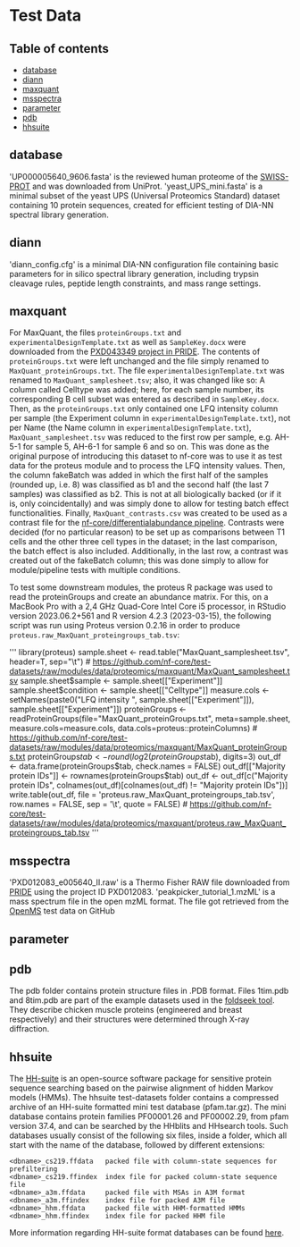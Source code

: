 # Test Data

## Table of contents

- [database](#database)
- [diann](#diann)
- [maxquant](#maxquant)
- [msspectra](#msspectra)
- [parameter](#parameter)
- [pdb](#pdb)
- [hhsuite](#hhsuite)

## database
'UP000005640_9606.fasta' is the reviewed human proteome of the [SWISS-PROT](https://www.ncbi.nlm.nih.gov/pmc/articles/PMC102476/) and was downloaded from UniProt.
'yeast_UPS_mini.fasta' is a minimal subset of the yeast UPS (Universal Proteomics Standard) dataset containing 10 protein sequences, created for efficient testing of DIA-NN spectral library generation.

## diann
'diann_config.cfg' is a minimal DIA-NN configuration file containing basic parameters for in silico spectral library generation, including trypsin cleavage rules, peptide length constraints, and mass range settings.

## maxquant

For MaxQuant, the files `proteinGroups.txt` and `experimentalDesignTemplate.txt` as well as `SampleKey.docx` were downloaded from the [PXD043349 project in PRIDE](https://www.ebi.ac.uk/pride/archive/projects/PXD043349).
The contents of `proteinGroups.txt` were left unchanged and the file simply renamed to `MaxQuant_proteinGroups.txt`. The file `experimentalDesignTemplate.txt` was renamed to `MaxQuant_samplesheet.tsv`; also, it was changed like so: A column called Celltype was added; here, for each sample number, its corresponding B cell subset was entered as described in `SampleKey.docx`. Then, as the `proteinGroups.txt` only contained one LFQ intensity column per sample (the Experiment column in `experimentalDesignTemplate.txt`), not per Name (the Name column in `experimentalDesignTemplate.txt`), `MaxQuant_samplesheet.tsv` was reduced to the first row per sample, e.g. AH-5-1 for sample 5, AH-6-1 for sample 6 and so on. This was done as the original purpose of introducing this dataset to nf-core was to use it as test data for the proteus module and to process the LFQ intensity values. Then, the column fakeBatch was added in which the first half of the samples (rounded up, i.e. 8) was classified as b1 and the second half (the last 7 samples) was classified as b2. This is not at all biologically backed (or if it is, only coincidentally) and was simply done to allow for testing batch effect functionalities.
Finally, `MaxQuant_contrasts.csv` was created to be used as a contrast file for the [nf-core/differentialabundance pipeline](https://github.com/nf-core/differentialabundance). Contrasts were decided (for no particular reason) to be set up as comparisons between T1 cells and the other three cell types in the dataset; in the last comparison, the batch effect is also included. Additionally, in the last row, a contrast was created out of the fakeBatch column; this was done simply to allow for module/pipeline tests with multiple conditions.

To test some downstream modules, the proteus R package was used to read the proteinGroups and create an abundance matrix. For this, on a MacBook Pro with a 2,4 GHz Quad-Core Intel Core i5 processor, in RStudio version 2023.06.2+561 and R version 4.2.3 (2023-03-15), the following script was run using Proteus version 0.2.16 in order to produce `proteus.raw_MaxQuant_proteingroups_tab.tsv`:

'''
library(proteus)
sample.sheet <- read.table("MaxQuant_samplesheet.tsv", header=T, sep="\t") # https://github.com/nf-core/test-datasets/raw/modules/data/proteomics/maxquant/MaxQuant_samplesheet.tsv
sample.sheet$sample <- sample.sheet[["Experiment"]]
sample.sheet$condition <- sample.sheet[["Celltype"]]
measure.cols <- setNames(paste0("LFQ intensity ", sample.sheet[["Experiment"]]), sample.sheet[["Experiment"]])
proteinGroups <- readProteinGroups(file="MaxQuant_proteinGroups.txt", meta=sample.sheet, measure.cols=measure.cols, data.cols=proteus::proteinColumns) # https://github.com/nf-core/test-datasets/raw/modules/data/proteomics/maxquant/MaxQuant_proteinGroups.txt
proteinGroups$tab <- round(log2(proteinGroups$tab), digits=3)
out_df <- data.frame(proteinGroups$tab, check.names = FALSE)
out_df[["Majority protein IDs"]] <- rownames(proteinGroups$tab)
out_df <- out_df[c("Majority protein IDs", colnames(out_df)[colnames(out_df) != "Majority protein IDs"])]
write.table(out_df, file = 'proteus.raw_MaxQuant_proteingroups_tab.tsv', row.names = FALSE, sep = '\t', quote = FALSE) # https://github.com/nf-core/test-datasets/raw/modules/data/proteomics/maxquant/proteus.raw_MaxQuant_proteingroups_tab.tsv
'''

## msspectra
'PXD012083_e005640_II.raw' is a Thermo Fisher RAW file downloaded from [PRIDE](https://www.ebi.ac.uk/pride/) using the project ID PXD012083.
'peakpicker_tutorial_1.mzML' is a mass spectrum file in the open mzML format. The file got retrieved from the [OpenMS](https://github.com/OpenMS/OpenMS) test data on GitHub

## parameter

## pdb

The pdb folder contains protein structure files in .PDB format.
Files 1tim.pdb and 8tim.pdb are part of the example datasets used in the [foldseek tool](https://github.com/steineggerlab/foldseek).
They describe chicken muscle proteins (engineered and breast respectively) and their structures were determined through X-ray diffraction.

## hhsuite

The [HH-suite](https://github.com/soedinglab/hh-suite) is an open-source software package for sensitive protein sequence searching based on the pairwise alignment of hidden Markov models (HMMs).
The hhsuite test-datasets folder contains a compressed archive of an HH-suite formatted mini test database (pfam.tar.gz).
The mini database contains protein families PF00001.26 and PF00002.29, from pfam version 37.4, and can be searched by the HHblits and HHsearch tools.
Such databases usually consist of the following six files, inside a folder, which all start with the name of the database, followed by different extensions:
```
<dbname>_cs219.ffdata   packed file with column-state sequences for prefiltering
<dbname>_cs219.ffindex  index file for packed column-state sequence file
<dbname>_a3m.ffdata     packed file with MSAs in A3M format
<dbname>_a3m.ffindex    index file for packed A3M file
<dbname>_hhm.ffdata     packed file with HHM-formatted HMMs
<dbname>_hhm.ffindex    index file for packed HHM file
```
More information regarding HH-suite format databases can be found [here](https://github.com/soedinglab/hh-suite/wiki#hh-suite-databases).
